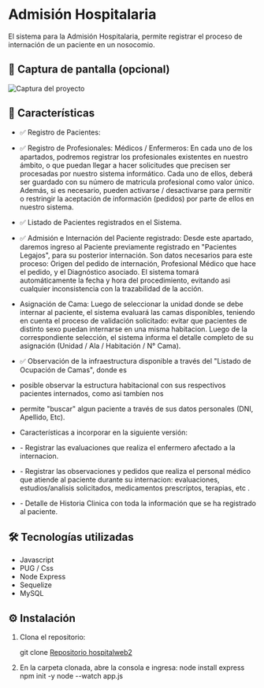 # Admisión Hospitalaria

El sistema para la Admisión Hospitalaria, permite registrar el proceso de internación de un paciente en un nosocomio.

## 📸 Captura de pantalla (opcional)

![Captura del proyecto](ruta/a/la/imagen.png)

## 🚀 Características

- ✅ Registro de Pacientes:
  
  
- ✅ Registro de Profesionales: Médicos / Enfermeros:
En cada uno de los apartados, podremos registrar los profesionales existentes en nuestro ámbito, o que puedan
llegar a hacer solicitudes que precisen ser procesadas por nuestro sistema informático. 
Cada uno de ellos, deberá ser guardado con su número de matricula profesional como valor único.
Además, si es necesario, pueden activarse / desactivarse para permitir o restringir la aceptación de información
(pedidos) por parte de ellos en nuestro sistema.
  
- ✅ Listado de Pacientes registrados en el Sistema.
  
- ✅ Admisión e Internación del Paciente registrado:
Desde este apartado, daremos ingreso al Paciente previamente registrado en "Pacientes Legajos", para su posterior
internación. Son datos necesarios para este proceso: Origen del pedido de internación, Profesional Médico que hace el pedido, y el Diagnóstico asociado. El sistema tomará automáticamente la fecha y hora del procedimiento, evitando 
asi cualquier inconsistencia con la trazabilidad de la acción.

- Asignación de Cama: Luego de seleccionar la unidad donde se debe internar al paciente, el sistema evaluará las camas disponibles, teniendo en cuenta
el proceso de validación solicitado: evitar que pacientes de distinto sexo puedan internarse en una misma habitacion. Luego de la correspondiente selección,
el sistema informa el detalle completo de su asignación (Unidad / Ala / Habitación / N° Cama).
  
- ✅ Observación de la infraestructura disponible a través del "Listado de Ocupación de Camas", donde es
- posible observar la estructura habitacional con sus respectivos pacientes internados, como asi tambíen nos
- permite "buscar" algun paciente a través de sus datos personales (DNI, Apellido, Etc).

- Características a incorporar en la siguiente versión:
- *-* Registrar las evaluaciones que realiza el enfermero afectado a la internacion.
- *-* Registrar las observaciones y pedidos que realiza el personal médico que atiende al paciente durante su internacion: evaluaciones, estudios/analisis solicitados, medicamentos prescriptos, terapias, etc  .
- *-* Detalle de Historia Clinica con toda la información que se ha registrado al paciente.

## 🛠️ Tecnologías utilizadas

- Javascript
- PUG / Css
- Node Express
- Sequelize
- MySQL

## ⚙️ Instalación

1. Clona el repositorio:

   git clone [Repositorio hospitalweb2](https://github.com/FacuMartinGarcia/hospitalweb2.git)

2. En la carpeta clonada, abre la consola e ingresa:
   node install express
   npm init -y
   node --watch app.js
